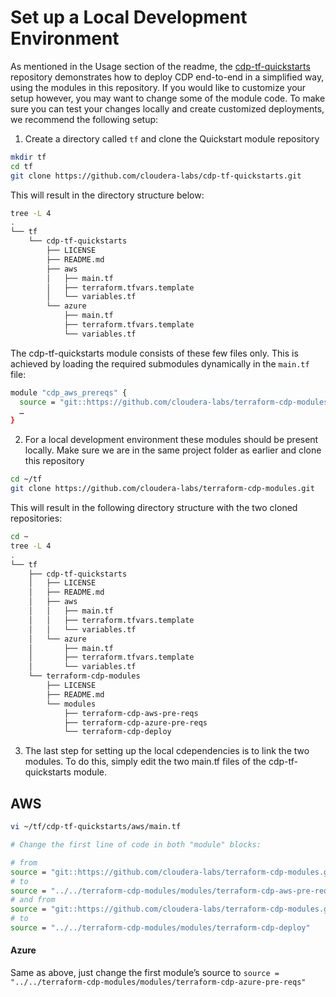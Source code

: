 # Set up a Local Development Environment

As mentioned in the Usage section of the readme, the [cdp-tf-quickstarts](https://github.com/cloudera-labs/cdp-tf-quickstarts) repository demonstrates how to deploy CDP end-to-end in a simplified way, using the modules in this repository. If you would like to customize your setup however, you may want to change some of the module code. To make sure you can test your changes locally and create customized deployments, we recommend the following setup:

1. Create a directory called `tf` and clone the Quickstart module repository

```bash
mkdir tf
cd tf
git clone https://github.com/cloudera-labs/cdp-tf-quickstarts.git
```

This will result in the directory structure below:

```bash
tree -L 4
.
└── tf
    └── cdp-tf-quickstarts
        ├── LICENSE
        ├── README.md
        ├── aws
        │   ├── main.tf
        │   ├── terraform.tfvars.template
        │   └── variables.tf
        └── azure
            ├── main.tf
            ├── terraform.tfvars.template
            └── variables.tf
``` 

The cdp-tf-quickstarts module consists of these few files only. This is achieved by loading the required submodules dynamically in the `main.tf` file:

```bash
module "cdp_aws_prereqs" {
  source = "git::https://github.com/cloudera-labs/terraform-cdp-modules.git//modules/terraform-cdp-aws-pre-reqs?ref=v0.1.0"
  …
}
```

2. For a local development environment these modules should be present locally. Make sure we are in the same project folder as earlier and clone this repository

```bash
cd ~/tf 
git clone https://github.com/cloudera-labs/terraform-cdp-modules.git
```

This will result in the following directory structure with the two cloned repositories:

```bash
cd ~
tree -L 4
.
└── tf
    ├── cdp-tf-quickstarts
    │   ├── LICENSE
    │   ├── README.md
    │   ├── aws
    │   │   ├── main.tf
    │   │   ├── terraform.tfvars.template
    │   │   └── variables.tf
    │   └── azure
    │       ├── main.tf
    │       ├── terraform.tfvars.template
    │       └── variables.tf
    └── terraform-cdp-modules
        ├── LICENSE
        ├── README.md
        └── modules
            ├── terraform-cdp-aws-pre-reqs
            ├── terraform-cdp-azure-pre-reqs
            └── terraform-cdp-deploy
```

3. The last step for setting up the local cdependencies is to link the two modules. To do this, simply edit the two main.tf files of the cdp-tf-quickstarts module.

## AWS

```bash
vi ~/tf/cdp-tf-quickstarts/aws/main.tf

# Change the first line of code in both "module" blocks:

# from 
source = "git::https://github.com/cloudera-labs/terraform-cdp-modules.git//modules/terraform-cdp-aws-pre-reqs?ref=v0.2.0"
# to 
source = "../../terraform-cdp-modules/modules/terraform-cdp-aws-pre-reqs"
# and from
source = "git::https://github.com/cloudera-labs/terraform-cdp-modules.git//modules/terraform-cdp-deploy?ref=v0.2.0"
# to
source = "../../terraform-cdp-modules/modules/terraform-cdp-deploy"
```

#### Azure
Same as above, just change the first module’s source to `source = "../../terraform-cdp-modules/modules/terraform-cdp-azure-pre-reqs"`
